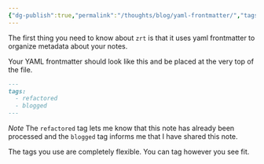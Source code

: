 ```yaml
---
{"dg-publish":true,"permalink":"/thoughts/blog/yaml-frontmatter/","tags":["blogged","refactored","zrt"],"created":"2025-08-26T19:48:20.462+01:00","updated":"2025-08-30T09:10:51.738+01:00"}
---
```


The first thing you need to know about `zrt` is that it uses yaml frontmatter to organize metadata about your notes.

Your YAML frontmatter should look like this and be placed at the very top of the file.

```markdown
---
tags:
  - refactored
  - blogged
---
```

*Note* The `refactored` tag lets me know that this note has already been processed and the `blogged` tag informs me that I have shared this note.

The tags you use are completely flexible. You can tag however you see fit.
